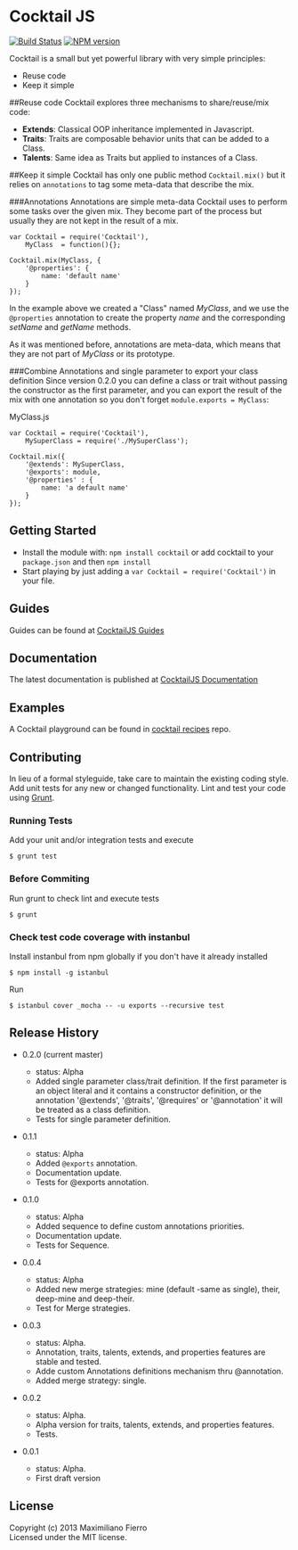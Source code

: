 # Cocktail JS 
[![Build Status](https://travis-ci.org/CocktailJS/Cocktail.png?branch=master)](https://travis-ci.org/CocktailJS/Cocktail)
[![NPM version](https://badge.fury.io/js/cocktail.png)](http://badge.fury.io/js/cocktail)

Cocktail is a small but yet powerful library with very simple principles:

- Reuse code
- Keep it simple 

##Reuse code
Cocktail explores three mechanisms to share/reuse/mix code:

- **Extends**: Classical OOP inheritance implemented in Javascript.
- **Traits**: Traits are composable behavior units that can be added to a Class.
- **Talents**: Same idea as Traits but applied to instances of a Class.


##Keep it simple
Cocktail has only one public method `Cocktail.mix()` but it relies on `annotations` to tag some meta-data that describe the mix.

###Annotations
Annotations are simple meta-data Cocktail uses to perform some tasks over the given mix. They become part of the process but usually they are not kept in the result of a mix.

	var Cocktail = require('Cocktail'),
		MyClass  = function(){};
		
	Cocktail.mix(MyClass, {
		'@properties': {
			name: 'default name'
		}
	});	

In the example above we created a "Class" named _MyClass_, and we use the `@properties` annotation to create the property _name_ and the corresponding _setName_ and _getName_ methods.
 
As it was mentioned before, annotations are meta-data, which means that they are not part of _MyClass_ or its prototype. 

###Combine Annotations and single parameter to export your class definition
Since version 0.2.0 you can define a class or trait without passing the constructor as the first parameter, and you can
export the result of the mix with one annotation so you don't forget `module.exports = MyClass`:

MyClass.js

    var Cocktail = require('Cocktail'),
        MySuperClass = require('./MySuperClass');

    Cocktail.mix({
        '@extends': MySuperClass,
        '@exports': module,
        '@properties' : {
            name: 'a default name'
        }
    });


## Getting Started

- Install the module with: `npm install cocktail` or add cocktail to your `package.json` and then `npm install`
- Start playing by just adding a `var Cocktail = require('Cocktail')` in your file.

## Guides
Guides can be found at [CocktailJS Guides](http://cocktailjs.github.io/guides/)

## Documentation
The latest documentation is published at [CocktailJS Documentation](http://cocktailjs.github.io/docs/)

## Examples
A Cocktail playground can be found in [cocktail recipes](https://github.com/CocktailJS/cocktail-recipes) repo.

## Contributing
In lieu of a formal styleguide, take care to maintain the existing coding style. Add unit tests for any new or changed functionality. Lint and test your code using [Grunt](http://gruntjs.com/).
### Running Tests
Add your unit and/or integration tests and execute

    $ grunt test

### Before Commiting
Run grunt to check lint and execute tests

    $ grunt


### Check test code coverage with instanbul

Install instanbul from npm globally if you don't have it already installed

    $ npm install -g istanbul 

Run

    $ istanbul cover _mocha -- -u exports --recursive test

## Release History

- 0.2.0 (current master)
    - status: Alpha
    - Added single parameter class/trait definition. If the first parameter is an object literal and it contains a 
    constructor definition, or the annotation '@extends', '@traits', '@requires' or '@annotation' it will be treated as
    a class definition.
    - Tests for single parameter definition.

- 0.1.1
    - status: Alpha
    - Added `@exports` annotation.
    - Documentation update.
    - Tests for @exports annotation.

- 0.1.0
    - status: Alpha
    - Added sequence to define custom annotations priorities.
    - Documentation update.
    - Tests for Sequence.

- 0.0.4
    - status: Alpha
    - Added new merge strategies: mine (default -same as single), their, deep-mine and deep-their.
    - Test for Merge strategies.

- 0.0.3 
    - status: Alpha.
    - Annotation, traits, talents, extends, and properties features are stable and tested.
    - Adde custom Annotations definitions mechanism thru @annotation.
    - Added merge strategy: single.

- 0.0.2
    - status: Alpha.
    - Alpha version for traits, talents, extends, and properties features.
    - Tests.

- 0.0.1
    - status: Alpha.
    - First draft version

## License
Copyright (c) 2013 Maximiliano Fierro  
Licensed under the MIT license.
